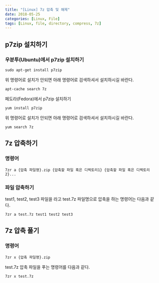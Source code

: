 ```yaml
---
title: "[Linux] 7z 압축 및 해제"
date: 2018-05-25
categories: [Linux, File]
tags: [Linux, file, directory, compress, 7z]
---
```


## p7zip 설치하기
### 우분투(Ubuntu)에서 p7zip 설치하기
```
sudo apt-get install p7zip
```

위 명령어로 설치가 안되면 아래 명령어로 검색하셔서 설치하시길 바란다.

```
apt-cache search 7z
```

페도라(Fedora)에서 p7zip 설치하기

```
yum install p7zip
```

위 명령어로 설치가 안되면 아래 명령어로 검색하셔서 설치하시길 바란다.
```
yum search 7z
```

## 7z 압축하기
### 명령어
```
7zr a {압축 파일명}.zip {압축할 파일 혹은 디렉토리1} {압축할 파일 혹은 디렉토리2}...
```

### 파일 압축하기
test1, test2, test3 파일을 라고 test.7z 파일명으로 압축을 하는 명령어는 다음과 같다.
```
7zr a test.7z test1 test2 test3
```

## 7z 압축 풀기
### 명령어
```
7zr x {압축 파일명}.zip
```

test.7z 압축 파일을 푸는 명령어를 다음과 같다.

```
7zr x test.7z
```